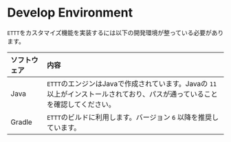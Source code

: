 # Develop Environment

`ETTT`をカスタマイズ機能を実装するには以下の開発環境が整っている必要があります。

|ソフトウェア|内容|
|:---|:---|
|Java|`ETTT`のエンジンはJavaで作成されています。Javaの `11` 以上がインストールされており、パスが通っていることを確認してください。|
|Gradle|`ETTT`のビルドに利用します。バージョン `6` 以降を推奨しています。|

